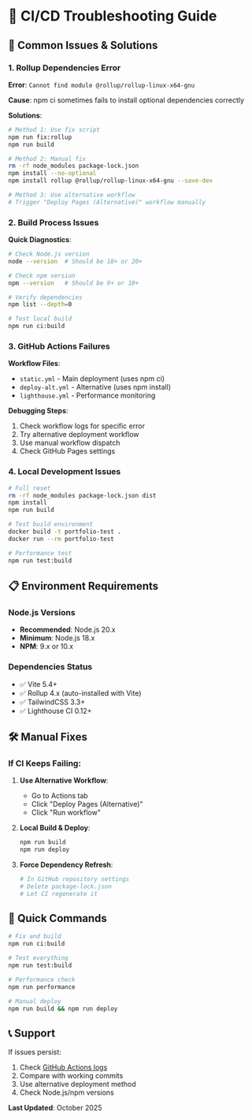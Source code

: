 # 🔧 CI/CD Troubleshooting Guide

## 🚨 Common Issues & Solutions

### 1. Rollup Dependencies Error
**Error**: `Cannot find module @rollup/rollup-linux-x64-gnu`

**Cause**: npm ci sometimes fails to install optional dependencies correctly

**Solutions**:
```bash
# Method 1: Use fix script
npm run fix:rollup
npm run build

# Method 2: Manual fix
rm -rf node_modules package-lock.json
npm install --no-optional
npm install rollup @rollup/rollup-linux-x64-gnu --save-dev

# Method 3: Use alternative workflow
# Trigger "Deploy Pages (Alternative)" workflow manually
```

### 2. Build Process Issues

**Quick Diagnostics**:
```bash
# Check Node.js version
node --version  # Should be 18+ or 20+

# Check npm version  
npm --version   # Should be 9+ or 10+

# Verify dependencies
npm list --depth=0

# Test local build
npm run ci:build
```

### 3. GitHub Actions Failures

**Workflow Files**:
- `static.yml` - Main deployment (uses npm ci)
- `deploy-alt.yml` - Alternative (uses npm install)
- `lighthouse.yml` - Performance monitoring

**Debugging Steps**:
1. Check workflow logs for specific error
2. Try alternative deployment workflow
3. Use manual workflow dispatch
4. Check GitHub Pages settings

### 4. Local Development Issues

```bash
# Full reset
rm -rf node_modules package-lock.json dist
npm install
npm run build

# Test build environment
docker build -t portfolio-test .
docker run --rm portfolio-test

# Performance test
npm run test:build
```

## 📋 Environment Requirements

### Node.js Versions
- **Recommended**: Node.js 20.x
- **Minimum**: Node.js 18.x
- **NPM**: 9.x or 10.x

### Dependencies Status
- ✅ Vite 5.4+
- ✅ Rollup 4.x (auto-installed with Vite)
- ✅ TailwindCSS 3.3+
- ✅ Lighthouse CI 0.12+

## 🛠️ Manual Fixes

### If CI Keeps Failing:
1. **Use Alternative Workflow**:
   - Go to Actions tab
   - Click "Deploy Pages (Alternative)"
   - Click "Run workflow"

2. **Local Build & Deploy**:
   ```bash
   npm run build
   npm run deploy
   ```

3. **Force Dependency Refresh**:
   ```bash
   # In GitHub repository settings
   # Delete package-lock.json
   # Let CI regenerate it
   ```

## 🚀 Quick Commands

```bash
# Fix and build
npm run ci:build

# Test everything
npm run test:build

# Performance check
npm run performance

# Manual deploy
npm run build && npm run deploy
```

## 📞 Support

If issues persist:
1. Check [GitHub Actions logs](../../actions)
2. Compare with working commits
3. Use alternative deployment method
4. Check Node.js/npm versions

**Last Updated**: October 2025